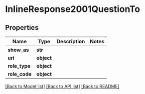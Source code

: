 # InlineResponse2001QuestionTo

## Properties
Name | Type | Description | Notes
------------ | ------------- | ------------- | -------------
**show_as** | **str** |  | 
**uri** | **object** |  | 
**role_type** | **object** |  | 
**role_code** | **object** |  | 

[[Back to Model list]](../README.md#documentation-for-models) [[Back to API list]](../README.md#documentation-for-api-endpoints) [[Back to README]](../README.md)


